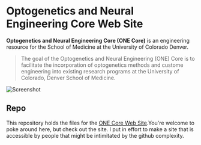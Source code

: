 # Optogenetics and Neural Engineering Core Web Site


**Optogenetics and Neural Engineering Core (ONE Core)** is an engineering resource for the School of Medicine at the University of Colorado Denver.

> The goal of the Optogenetics and Neural Engineering (ONE) Core is to facilitate the incorporation of optogenetics methods and custome engineering into existing research programs at the University of Colorado, Denver School of Medicine.

![Screenshot](ONECoreSite/assets/img/WElcomeIcon.jpg)

## Repo
This repository holds the files for the [ONE Core Web Site](https://optogeneticsandneuralengineeringcore.github.io/ONECoreSite/).You're welcome to poke around here, but check out the site. I put in effort to make a site that is accessible by people that might be intimitated by the github complexity.
